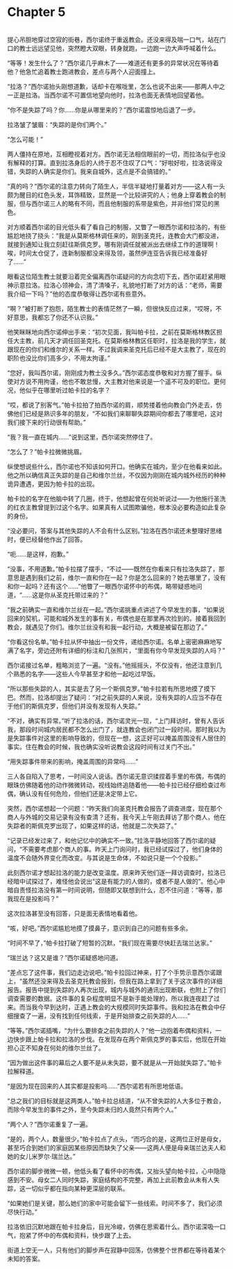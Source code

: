 # Chapter 5

<br>
提心吊胆地穿过空寂的街巷，西尔诺终于重返教会。还没来得及喘一口气，站在门口的教士远远望见他，突然瞪大双眼，转身就跑，一边跑一边大声呼喊着什么。

“等等！发生什么了？”西尔诺几乎麻木了——难道还有更多的异常状况在等待着他？他急忙追着教士跑进教会，差点与两个人迎面撞上。

“拉洛？”西尔诺抬头刚想道歉，话却卡在喉咙里，怎么也说不出来——那两人中之一正是拉洛。当西尔诺不可置信地望向他时，拉洛也面无表情地回望着他。

“你不是失踪了吗？你……你是从哪里来的？”西尔诺震惊地后退了一步。

拉洛皱了皱眉：“失踪的是你们两个。”

“怎么可能！”

两人僵持在原地，互相瞪视着对方。西尔诺无法相信眼前的一切，而拉洛似乎也没有解释的打算。直到拉洛身后的人终于忍不住叹了口气：“好啦好啦，拉洛说得没错，失踪的人确实是你们。我来自城外，这点是不会搞错的。”

“真的吗？”西尔诺的注意力转向了陌生人，半信半疑地打量着对方——这人有一头颇为醒目的红色头发，耳饰精致，显然是一个比较讲究的人；他身上穿着教会的制服，但与西尔诺三人的略有不同，而且他制服的系带是紫色，并非他们常见的黑色。

对方顺着西尔诺的目光低头看了看自己的制服，又瞥了一眼西尔诺和拉洛的，有些尴尬地挠了挠头：“我是从莫斯格林调任来的，刚到圣克托，连教会大门都没进，就接到通知让我立刻赶往斯佩克罗。哪有刚调任就被派出去继续工作的道理啊！唉，时间太仓促了，连新制服都没来得及领，虽然伊连亚告诉我已经准备好了……”

眼看这位陌生教士就要沿着完全偏离西尔诺疑问的方向念叨下去，西尔诺赶紧用眼神示意拉洛。拉洛心领神会，清了清嗓子，礼貌地打断了对方的话：“老师，需要我介绍一下吗？”他的态度恭敬得让西尔诺有些意外。

“啊？”被打断了抱怨，陌生教士的表情茫然了一瞬，但很快反应过来，“哎呀，不好意思，我都忘了你还不认识我。”

他笑眯眯地向西尔诺伸出手来：“初次见面，我叫帕卡拉，之前在莫斯格林教区担任大主教，前几天才调任回圣克托。在莫斯格林教区任职时，拉洛是我的学生，就跟现在的你们和维尔的关系一样。不过我调来圣克托后已经不是大主教了，现在的职阶也没比你们高多少，不用太拘谨。”

“您好，我叫西尔诺，刚刚成为教士没多久。”西尔诺态度恭敬和对方握了握手。纵使对方说不用拘谨，他也不敢怠慢，大主教对他来说是一个遥不可及的职位。更何况，他似乎在哪里听过帕卡拉的名字？

“哎，都说了别客气。”帕卡拉拍了拍西尔诺的肩，顺势搂着他向教会门外走去，仿佛他们已经是熟识多年的朋友，“不如我们来聊聊失踪期间你都去了哪里吧，这对我们接下来的行动很有帮助。”

“我？我一直在城内……”说到这里，西尔诺突然停住了。

“怎么了？”帕卡拉微微挑眉。

纵使想说些什么，西尔诺也不知该如何开口。他确实在城内，至少在他看来如此。他之所以确信真正失踪的是自己和维尔兰丝，不仅因为刚刚在城内城外经历的种种诡异遭遇，更因为帕卡拉的出现。

帕卡拉的名字在他脑中转了几圈，终于，他想起曾在何处听说过——为他施行圣洗的红衣主教曾提到过这个名字。如果真有人试图欺骗他，根本没必要构造如此复杂的身份。

“没必要问，答案与其他失踪的人不会有什么区别。”拉洛在西尔诺还未整理好思绪时，便已经替他作出了回答。

“呃……是这样，抱歉。”

“没事，不用道歉。”帕卡拉摆了摆手，“不过——既然在你看来只有拉洛失踪了，那意思是遇到我们之前，维尔一直和你在一起？你是怎么回来的？她去哪里了，没有和你一起吗？还有这个……”他瞥了一眼西尔诺怀中的布偶，略带疑惑地问道，“……这是你从圣克托带过来的？”

“我之前确实一直和维尔兰丝在一起。”西尔诺挑重点讲述了今早发生的事，“如果说回来的契机，可能和城外发生的事有关，布偶也是在那里再次捡到的。接着我回到教会，就遇见了你们。维尔兰丝没有和我一起行动，大概是被留在那边了。”

“你看这份名单。”帕卡拉从怀中抽出一份文件，递给西尔诺。名单上密密麻麻地写满了名字，旁边还附有详细的标注和几张照片，“里面有你今早发现失踪的人吗？”

西尔诺接过名单，粗略浏览了一遍。“没有。”他摇摇头，不仅没有，他还注意到几个熟悉的名字——这些人今早甚至才和他一起吃过早饭。

“所以那些失踪的人，其实是去了另一个斯佩克罗。”帕卡拉若有所思地摸了摸下巴。然而，拉洛却提出了疑问：“对之前失踪的人来说，没有失踪的人应当不存在于他们的斯佩克罗，但他们并没有发现有人失踪。”

“不对，确实有异常。”听了拉洛的话，西尔诺灵光一现，“上门拜访时，曾有人告诉我，那段时间城内居民都不怎么出门了，就连教会也闭门过一段时间。那时我以为是失踪事件对这里的影响导致的，但现在一想，这正好可以掩盖周围没有人居住的事实。住在教会的时候，我也确实没听说教会这段时间有过关门不出。”

“用失踪事件带来的影响，掩盖周围的异常吗……”

三人各自陷入了思考，一时间没人说话。西尔诺无意识揉捏着手里的布偶，布偶的眼珠仿佛随着他的动作微微转动，视线始终追随着他——帕卡拉已经仔细检查过布偶，确认没有任何危险，但他们还是决定带上它。

突然，西尔诺想起一个问题：“昨天我们向圣克托教会报告了调查进度，现在那个商人与外城的交易记录有没有查清？还有，我今天上午刚去拜访了那个商人，他在失踪者的斯佩克罗出现了，如果这样的话，他就是二次失踪了。”

“记录已经发过来了，和他记忆中的确实不一致。”拉洛平静地回答了西尔诺的疑问，“不需要考虑那个商人的事。昨天上门询问时，我已经试探过了，他们身体的温度不会随外界变化而改变。与其说是生命体，不如说只是一个个投影。”

此刻西尔诺才想起拉洛的能力是改变温度。原来昨天他们逐一拜访调查时，拉洛已经暗中试探过了，难怪他会说出“这是有能力的人做的，或者不是人做的”。他心中暗自责怪拉洛没有第一时间说明，但随即又联想到什么，忍不住问道：“等等，那我现在是投影吗？”

这次拉洛甚至没有回答，只是面无表情地看着他。

“咳，好吧。”西尔诺尴尬地摸了摸鼻子，意识到自己的问题有些多余。

“时间不早了，”帕卡拉打破了短暂的沉默，“我们现在需要尽快赶去瑞兰达家。”

“瑞兰达？这又是谁？”西尔诺疑惑地问道。

“差点忘了这件事，我们边走边说吧。”帕卡拉回过神来，打了个手势示意西尔诺跟上，“虽然还没来得及去圣克托教会报到，但我在路上拿到了关于这次事件的详细报告。报告中提到失踪的人再次出现，城内与城外的通讯出现断联，也附上了你们调查需要的数据。这件事的复杂程度明显不是新手能处理的，所以我连夜赶了过来。而当我今早到达时，正遇上教会的大规模同时失踪事件。我和拉洛在教会中仔细搜查了一遍，没有找到任何线索，于是开始排查之前失踪的人……”

“等等。”西尔诺插嘴，“为什么要排查之前失踪的人？”他一边抱着布偶和资料，一边快步跟上帕卡拉和拉洛的步伐。在发现存在两个斯佩克罗的事实后，他现在开始担心正不知身在何处的维尔兰丝了。

“因为做出这件事的幕后之人要不是从未失踪，要不就是从一开始就失踪了。”帕卡拉解释道。

“是因为现在回来的人其实都是投影吗……”西尔诺若有所思地低语。

“总之我们的目标就是这两类人。”帕卡拉总结道，“从不曾失踪的人大多位于教会，而除今早发生的事件之外，至今失踪未归的人竟然只有两个人。”

“两个人？”西尔诺重复了一遍。

“是的，两个人，数量很少。”帕卡拉点了点头，“而巧合的是，这两位正好是母女，甚至巧合到她们的家庭因某些原因而缺失了父亲——这两人便是母亲瑞兰达夫人和她的女儿米罗尔·瑞兰达。”

西尔诺的脚步微微一顿，他低头看了看怀中的布偶，又抬头望向帕卡拉，心中隐隐感到不安。母女二人同时失踪，家庭结构的不完整，再加上此前教会从未有人失踪，这一切似乎都在指向某种更深层的联系。

“如果她们是关键，那么她们的家中可能会留下一些线索。时间不多了，我们必须尽快行动。”

拉洛依旧沉默地跟在帕卡拉身后，目光冷峻，仿佛在思索着什么。西尔诺深吸一口气，抱紧了怀中的布偶和资料，快步跟了上去。

街道上空无一人，只有他们的脚步声在寂静中回荡，仿佛整个世界都在等待着某个未知的答案。
